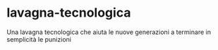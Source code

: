 # lavagna-tecnologica
Una lavagna tecnologica che aiuta le nuove generazioni a terminare in semplicità le punizioni
